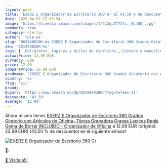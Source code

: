 ```yaml
---
layout: post
title: 'EXERZ E Organizador de Escritorio 360 Gr al 43.50 % de descuento'
date: 2020-04-07 22:13:54
image: 'https://m.media-amazon.com/images/I/412gLZT72fL._SL400_.jpg'
comments: true
category: ofertas
author: 'tole.es'
slug: 'B0194082BK-es EXERZ E Organizador de Escritorio 360 Grados Giratorio con...'
sku: 'B0194082BK-es'
tags: [ 'Bolígrafos, lápices y útiles de escritura','Costura y manualidades','Dibujo','Hogar y cocina','Lápices','Marcadores','Materiales de dibujo','Oficina y papelería','Portaminas','Rotuladores y subrayadores','Subrayadores','borrar','de','goma','grapadora','tijeras', ]
actualPrice: 12.99 EUR
currency: EUR
price: 12.99
comparePrice: 22.99 EUR
prodname: 'EXERZ E Organizador de Escritorio 360 Grados Giratorio con Artículos de Oficina- Tijeras  Grapadora  Grapas  Lapices  Regla  Goma de Borrar INCLUIDO - Organizador de Oficina'
country: 'es'
flag: '🇪🇸'
brand: ''
buyurl: 'https://www.amazon.es/dp/B0194082BK/?tag=tolees-21'
descuento: '43.50'
average: '12.99'
---
```


Ahora mismo tienes [EXERZ E Organizador de Escritorio 360 Grados Giratorio con Artículos de Oficina- Tijeras  Grapadora  Grapas  Lapices  Regla  Goma de Borrar INCLUIDO - Organizador de Oficina](https://www.amazon.es/dp/B0194082BK/?tag=tolees-21) a 12.99 EUR (original: 22.99 EUR) (43.50 %  de descuento) en el siguiente enlace!

[![EXERZ E Organizador de Escritorio 360 Gr](https://m.media-amazon.com/images/I/412gLZT72fL._SL400_.jpg)](https://www.amazon.es/dp/B0194082BK/?tag=tolees-21)

🔎:


[🛒 Visítala!!!](https://www.amazon.es/dp/B0194082BK/?tag=tolees-21)
